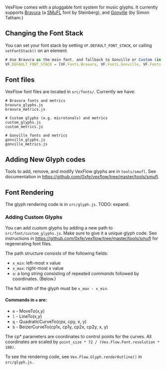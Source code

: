VexFlow comes with a pluggable font system for music glyphs. It currently supports [Bravura](https://github.com/steinbergmedia/bravura) (a [SMuFL](https://www.smufl.org/) font by Steinberg), and [Gonville](https://www.chiark.greenend.org.uk/~sgtatham/gonville/) (by Simon Tatham.)

## Changing the Font Stack

You can set your font stack by setting `VF.DEFAULT_FONT_STACK`, or calling `setFontStack()` on an element.

```javascript
# Use Bravura as the main font, and fallback to Gonville or Custom (in that order) if glyphs are not found
VF.DEFAULT_FONT_STACK = [VF.Fonts.Bravura, VF.Fonts.Gonville, VF.Fonts.Custom]
```

## Font files

VexFlow font files are located in `src/fonts/`. Currently we have:

```
# Bravura fonts and metrics
bravura_glyphs.js
bravura_metrics.js

# Custom glyphs (e.g. microtonals) and metrics
custom_glyphs.js
custom_metrics.js

# Gonville fonts and metrics
gonville_glyphs.js
gonville_metrics.js
```

## Adding New Glyph codes

Tools to add, remove, and modify VexFlow glyphs are in `tools/smufl`. See documentation in https://github.com/0xfe/vexflow/tree/master/tools/smufl.

## Font Rendering

The glyph rendering code is in `src/glyph.js`. TODO: expand.

### Adding Custom Glyphs

You can add custom glyphs by adding a new path to `src/font/custom_glyphs.js`. Make sure to give it a unique glyph code. See instructions in https://github.com/0xfe/vexflow/tree/master/tools/smufl for regenerating font files.

The path structure consists of the following fields:

* `x_min`: left-most x value 
* `x_max`: right-most x value
* `o`: a long string consisting of repeated *commands* followed by coordinates. (Below.)

The full width of the glyph must be `x_max - x_min`.

#### Commands in `o` are:

* `m` - MoveTo(x,y)
* `l` - LineTo(x,y)
* `q` - QuadraticCurveTo(cpx, cpy, x, y)
* `b` - BeizerCurveTo(cp1x, cp1y, cp2x, cp2y, x, y)

The cp* parameters are coordinates to control points for the curves. All coordinates are scaled by `point_size * 72 / (Vex.Flow.Font.resolution * 100)`.

To see the rendering code, see `Vex.Flow.Glyph.renderOutline()` in `src/glyph.js`.